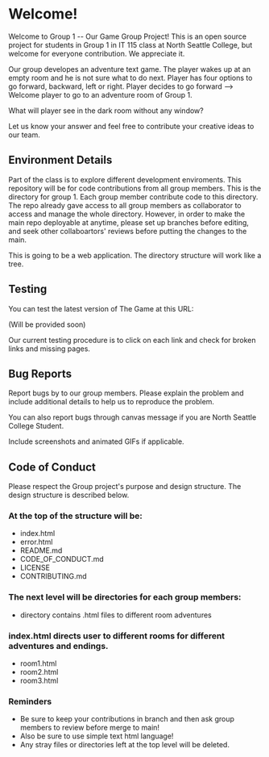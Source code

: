 # Welcome!

Welcome to Group 1 -- Our Game Group Project! This is an open source project for students in Group 1 in IT 115 class at North Seattle College, but welcome for everyone contribution. We appreciate it.

Our group developes an adventure text game. The player wakes up at an empty room and he is not sure what to do next. Player has four options to go forward, backward, left or right. Player decides to go forward --> Welcome player to go to an adventure room of Group 1.

What will player see in the dark room without any window? 

Let us know your answer and feel free to contribute your creative ideas to our team. 

## Environment Details

Part of the class is to explore different development enviroments. This repository will be for code contributions from all group members.
This is the directory for group 1. Each group member contribute code to this directory. The repo already gave access to all group members as collaborator to access and manage the whole directory. However, in order to make the main repo deployable at anytime, please set up branches before editing, and seek other collaboartors' reviews before putting the changes to the main. 

This is going to be a web application. The directory structure will work like a tree.

## Testing

You can test the latest version of The Game at this URL:

(Will be provided soon)

Our current testing procedure is to click on each link and check for broken links and missing pages. 

## Bug Reports

Report bugs by to our group members. Please explain the problem and include additional details to help us to reproduce the problem.

You can also report bugs through canvas message if you are North Seattle College Student.

Include screenshots and animated GIFs if applicable.

## Code of Conduct

Please respect the Group project's purpose and design structure. The design structure is described below. 

### At the top of the structure will be:

* index.html
* error.html
* README.md
* CODE_OF_CONDUCT.md
* LICENSE
* CONTRIBUTING.md

### The next level will be directories for each group members:
* directory contains .html files to different room adventures

### index.html directs user to different rooms for different adventures and endings. 

* room1.html
* room2.html
* room3.html

### Reminders

* Be sure to keep your contributions in branch and then ask group members to review before merge to main!
* Also be sure to use simple text html language!
* Any stray files or directories left at the top level will be deleted.
